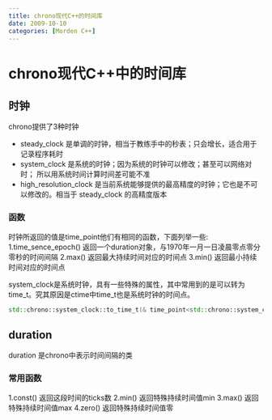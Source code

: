 ```yaml
---
title: chrono现代C++的时间库
date: 2009-10-10
categories: [Morden C++]
---
```


# chrono现代C++中的时间库

## 时钟
chrono提供了3种时钟
* steady_clock 是单调的时钟，相当于教练手中的秒表；只会增长，适合用于记录程序耗时
* system_clock 是系统的时钟；因为系统的时钟可以修改；甚至可以网络对时； 所以用系统时间计算时间差可能不准
* high_resolution_clock 是当前系统能够提供的最高精度的时钟；它也是不可以修改的。相当于 steady_clock 的高精度版本 

### 函数
时钟所返回的值是time_point他们有相同的函数，下面列举一些:
1.time_sence_epoch()
返回一个duration对象，与1970年一月一日凌晨零点零分零秒的时间间隔
2.max()
返回最大持续时间对应的时间点
3.min()
返回最小持续时间对应的时间点

system_clock是系统时钟，具有一些特殊的属性，其中常用到的是可以转为time_t。究其原因是ctime中time_t也是系统时钟的时间点。
```c++
std::chrono::system_clock::to_time_t(& time_point<std::chrono::system_clock>)
```

## duration
duration 是chrono中表示时间间隔的类
### 常用函数
1.const()
返回这段时间的ticks数
2.min()
返回特殊持续时间值min
3.max()
返回特殊持续时间值max
4.zero()
返回特殊持续时间值零


